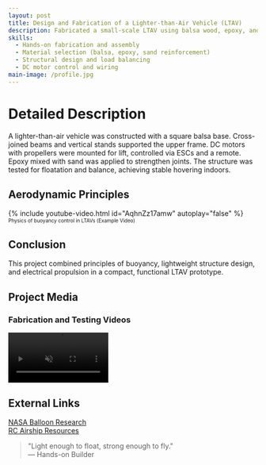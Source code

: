 ```yaml
---
layout: post
title: Design and Fabrication of a Lighter-than-Air Vehicle (LTAV)
description: Fabricated a small-scale LTAV using balsa wood, epoxy, and DC motors for indoor hovering and directional control.
skills: 
  - Hands-on fabrication and assembly
  - Material selection (balsa, epoxy, sand reinforcement)
  - Structural design and load balancing
  - DC motor control and wiring
main-image: /profile.jpg
---
```


# Detailed Description
A lighter-than-air vehicle was constructed with a square balsa base. Cross-joined beams and vertical stands supported the upper frame. DC motors with propellers were mounted for lift, controlled via ESCs and a remote. Epoxy mixed with sand was applied to strengthen joints. The structure was tested for floatation and balance, achieving stable hovering indoors.

## Aerodynamic Principles
{% include youtube-video.html id="AqhnZz17amw" autoplay="false" %}
<span style="font-size: 10px">Physics of buoyancy control in LTAVs (Example Video)</span>

## Conclusion
This project combined principles of buoyancy, lightweight structure design, and electrical propulsion in a compact, functional LTAV prototype.

## Project Media
### Fabrication and Testing Videos
<video autoplay loop muted playsinline controls width="40%">
  <source src="/_projects/lta/pictures/assembly.mp4" type="video/mp4">
  Your browser does not support the video tag.
</video>



## External Links
[NASA Balloon Research](https://www.nasa.gov/scientificballoons/)  
[RC Airship Resources](https://www.modelaircraft.org/)

> "Light enough to float, strong enough to fly."  
> — Hands-on Builder
